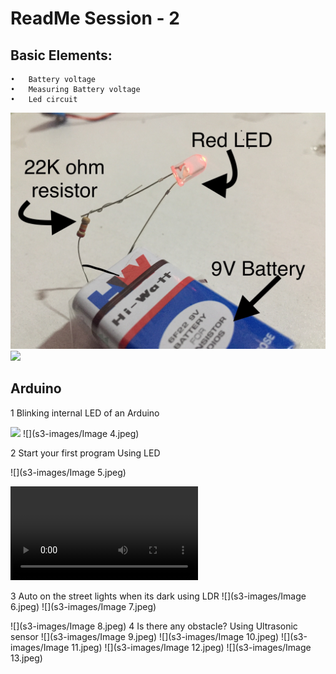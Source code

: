 # ReadMe Session - 2

## Basic Elements:
	•	Battery voltage 
	•	Measuring Battery voltage
	•	Led circuit 
![](s3-images/Image.jpeg) 
![](s3-images/Image2.jpeg)

## Arduino

1 Blinking internal LED of an Arduino 

![](s3-images/Image3.jpeg)
![](s3-images/Image 4.jpeg)

2 Start your first program Using LED

![](s3-images/Image 5.jpeg)

![](s3-images/59680420884__FB4B43A5-1EB8-47F8-831E-29B8248B72EF.MOV)

3 Auto on the street lights when its dark using LDR
![](s3-images/Image 6.jpeg)
![](s3-images/Image 7.jpeg)

![](s3-images/Image 8.jpeg)
4 Is there any obstacle? Using Ultrasonic sensor
![](s3-images/Image 9.jpeg)
![](s3-images/Image 10.jpeg)
![](s3-images/Image 11.jpeg)
![](s3-images/Image 12.jpeg)
![](s3-images/Image 13.jpeg)
